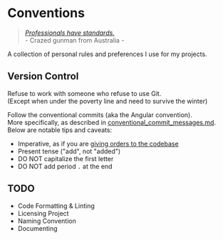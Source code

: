 # Conventions

> [*Professionals have standards.*](https://youtu.be/9NZDwZbyDus?t=69)  
> \- Crazed gunman from Australia -

A collection of personal rules and preferences I use for my projects.  

## Version Control

Refuse to work with someone who refuse to use Git.  
(Except when under the poverty line and need to survive the winter)

Follow the conventional commits (aka the Angular convention).  
More specifically, as described in [conventional_commit_messages.md].  
Below are notable tips and caveats:

- Imperative, as if you are [giving orders to the codebase][SubmittingPatches]
- Present tense ("add", not "added")
- DO NOT capitalize the first letter
- DO NOT add period `.` at the end

[conventional_commit_messages.md]: <https://gist.github.com/qoomon/5dfcdf8eec66a051ecd85625518cfd13>
[SubmittingPatches]: <https://git.kernel.org/pub/scm/git/git.git/tree/Documentation/SubmittingPatches?h=v2.36.1#n181>

## TODO

- Code Formatting & Linting
- Licensing Project
- Naming Convention
- Documenting
